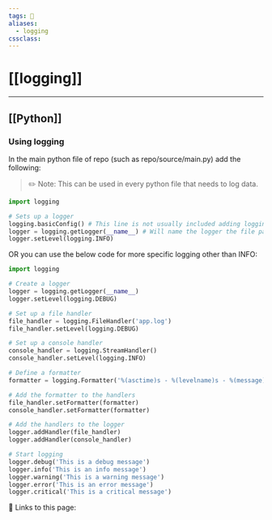 ```yaml
---
tags: 💽
aliases: 
  - logging
cssclass:
---
```


# [[logging]]

---

## [[Python]]

### Using logging

In the main python file of repo (such as repo/source/main.py) add the following:
> ✏️ Note: This can be used in every python file that needs to log data.

```python
import logging

# Sets up a logger
logging.basicConfig() # This line is not usually included adding logging to other files
logger = logging.getLogger(__name__) # Will name the logger the file path
logger.setLevel(logging.INFO)
```

OR you can use the below code for more specific logging other than INFO:

```python
import logging

# Create a logger
logger = logging.getLogger(__name__)
logger.setLevel(logging.DEBUG)

# Set up a file handler
file_handler = logging.FileHandler('app.log')
file_handler.setLevel(logging.DEBUG)

# Set up a console handler
console_handler = logging.StreamHandler()
console_handler.setLevel(logging.INFO)

# Define a formatter
formatter = logging.Formatter('%(asctime)s - %(levelname)s - %(message)s')

# Add the formatter to the handlers
file_handler.setFormatter(formatter)
console_handler.setFormatter(formatter)

# Add the handlers to the logger
logger.addHandler(file_handler)
logger.addHandler(console_handler)

# Start logging
logger.debug('This is a debug message')
logger.info('This is an info message')
logger.warning('This is a warning message')
logger.error('This is an error message')
logger.critical('This is a critical message')

```



🔗 Links to this page:
